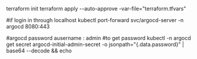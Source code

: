 terraform init
terraform apply --auto-approve -var-file="terraform.tfvars"

#if login in through localhost 
kubectl port-forward svc/argocd-server -n argocd 8080:443

#argocd password
ausername : admin
#to get password
kubectl -n argocd get secret argocd-initial-admin-secret -o jsonpath="{.data.password}" | base64 --decode && echo


